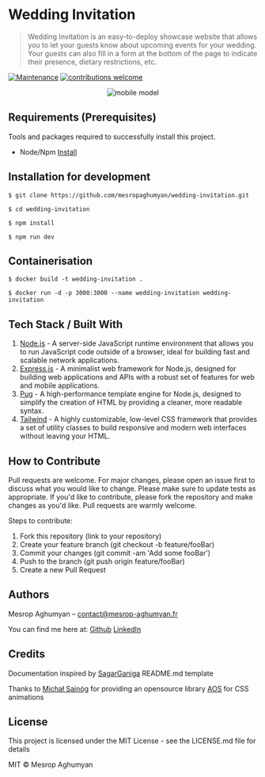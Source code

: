 # Wedding Invitation
> Wedding Invitation is an easy-to-deploy showcase website that allows you to let your guests know about upcoming events for your wedding. Your guests can also fill in a form at the bottom of the page to indicate their presence, dietary restrictions, etc.

[![Maintenance](https://img.shields.io/badge/Maintained%3F-yes-green.svg)](https://GitHub.com/Naereen/StrapDown.js/graphs/commit-activity)
[![contributions welcome](https://img.shields.io/badge/contributions-welcome-brightgreen.svg?style=flat)](https://github.com/dwyl/esta/issues)

<p align="center">
<img src="https://i.postimg.cc/d0mSrwfW/c642e164748-1.png" alt="mobile model" title="mobile model">
</p>

## Requirements  (Prerequisites)
Tools and packages required to successfully install this project.

* Node/Npm [Install](https://lesbricodeurs.fr/articles/Comment-installer-npm-proprement/)

## Installation for development

`
$ git clone https://github.com/mesropaghumyan/wedding-invitation.git
`

`
$ cd wedding-invitation
`

`
$ npm install
`

`
$ npm run dev
`



## Containerisation

`
$ docker build -t wedding-invitation .
`

`
$ docker run -d -p 3000:3000 --name wedding-invitation wedding-invitation
`

## Tech Stack / Built With

1. [Node.js](https://nodejs.org/) - A server-side JavaScript runtime environment that allows you to run JavaScript code outside of a browser, ideal for building fast and scalable network applications.
2. [Express.js](https://expressjs.com/)  - A minimalist web framework for Node.js, designed for building web applications and APIs with a robust set of features for web and mobile applications.
3. [Pug](https://pugjs.org/) - A high-performance template engine for Node.js, designed to simplify the creation of HTML by providing a cleaner, more readable syntax.
4. [Tailwind](https://tailwindcss.com/) - A highly customizable, low-level CSS framework that provides a set of utility classes to build responsive and modern web interfaces without leaving your HTML.

## How to Contribute

Pull requests are welcome. For major changes, please open an issue first to discuss what you would like to change. Please make sure to update tests as appropriate. If you'd like to contribute, please fork the repository and make changes as you'd like. Pull requests are warmly welcome.

Steps to contribute:
1. Fork this repository (link to your repository)
2. Create your feature branch (git checkout -b feature/fooBar)
3. Commit your changes (git commit -am 'Add some fooBar')
4. Push to the branch (git push origin feature/fooBar)
5. Create a new Pull Request

## Authors

Mesrop Aghumyan  – contact@mesrop-aghumyan.fr

You can find me here at:
[Github](https://github.com/mesropaghumyan)
[LinkedIn](https://www.linkedin.com/in/mesropaghumyan/)

## Credits

Documentation inspired by [SagarGaniga](https://github.com/SagarGaniga/How-to-Create-A-Stunning-README.md?tab=readme-ov-file) README.md template

Thanks to [Michał Sajnóg](https://github.com/michalsnik) for providing an opensource library [AOS](https://michalsnik.github.io/aos/) for CSS animations

## License
This project is licensed under the MIT License - see the LICENSE.md file for details

MIT © Mesrop Aghumyan